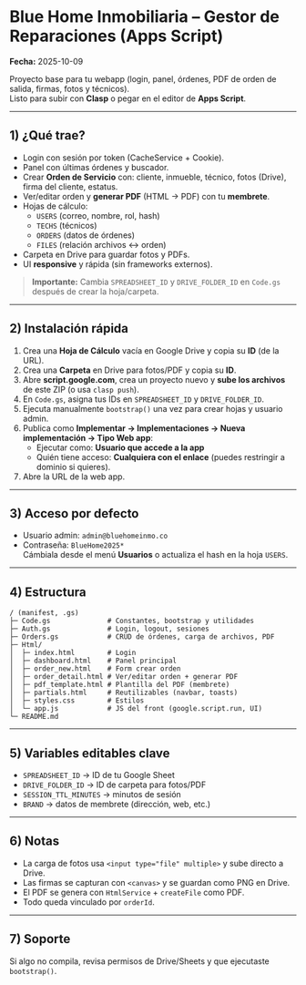# Blue Home Inmobiliaria – Gestor de Reparaciones (Apps Script)
**Fecha:** 2025-10-09

Proyecto base para tu webapp (login, panel, órdenes, PDF de orden de salida, firmas, fotos y técnicos).  
Listo para subir con **Clasp** o pegar en el editor de **Apps Script**.

---

## 1) ¿Qué trae?
- Login con sesión por token (CacheService + Cookie).
- Panel con últimas órdenes y buscador.
- Crear **Orden de Servicio** con: cliente, inmueble, técnico, fotos (Drive), firma del cliente, estatus.
- Ver/editar orden y **generar PDF** (HTML → PDF) con tu **membrete**.
- Hojas de cálculo:
  - `USERS` (correo, nombre, rol, hash)
  - `TECHS` (técnicos)
  - `ORDERS` (datos de órdenes)
  - `FILES` (relación archivos ↔ orden)
- Carpeta en Drive para guardar fotos y PDFs.
- UI **responsive** y rápida (sin frameworks externos).

> **Importante:** Cambia `SPREADSHEET_ID` y `DRIVE_FOLDER_ID` en `Code.gs` después de crear la hoja/carpeta.

---

## 2) Instalación rápida
1. Crea una **Hoja de Cálculo** vacía en Google Drive y copia su **ID** (de la URL).
2. Crea una **Carpeta** en Drive para fotos/PDF y copia su **ID**.
3. Abre **script.google.com**, crea un proyecto nuevo y **sube los archivos** de este ZIP (o usa `clasp push`).
4. En `Code.gs`, asigna tus IDs en `SPREADSHEET_ID` y `DRIVE_FOLDER_ID`.
5. Ejecuta manualmente `bootstrap()` una vez para crear hojas y usuario admin.
6. Publica como **Implementar → Implementaciones → Nueva implementación → Tipo Web app**:
   - Ejecutar como: **Usuario que accede a la app**
   - Quién tiene acceso: **Cualquiera con el enlace** (puedes restringir a dominio si quieres).
7. Abre la URL de la web app.

---

## 3) Acceso por defecto
- Usuario admin: `admin@bluehomeinmo.co`
- Contraseña: `BlueHome2025*`  
Cámbiala desde el menú **Usuarios** o actualiza el hash en la hoja `USERS`.

---

## 4) Estructura
```
/ (manifest, .gs)
├─ Code.gs              # Constantes, bootstrap y utilidades
├─ Auth.gs              # Login, logout, sesiones
├─ Orders.gs            # CRUD de órdenes, carga de archivos, PDF
├─ Html/
│  ├─ index.html        # Login
│  ├─ dashboard.html    # Panel principal
│  ├─ order_new.html    # Form crear orden
│  ├─ order_detail.html # Ver/editar orden + generar PDF
│  ├─ pdf_template.html # Plantilla del PDF (membrete)
│  ├─ partials.html     # Reutilizables (navbar, toasts)
│  ├─ styles.css        # Estilos
│  └─ app.js            # JS del front (google.script.run, UI)
└─ README.md
```

---

## 5) Variables editables clave
- `SPREADSHEET_ID` → ID de tu Google Sheet
- `DRIVE_FOLDER_ID` → ID de carpeta para fotos/PDF
- `SESSION_TTL_MINUTES` → minutos de sesión
- `BRAND` → datos de membrete (dirección, web, etc.)

---

## 6) Notas
- La carga de fotos usa `<input type="file" multiple>` y sube directo a Drive.
- Las firmas se capturan con `<canvas>` y se guardan como PNG en Drive.
- El PDF se genera con `HtmlService` + `createFile` como PDF.
- Todo queda vinculado por `orderId`.

---

## 7) Soporte
Si algo no compila, revisa permisos de Drive/Sheets y que ejecutaste `bootstrap()`.
